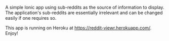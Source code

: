 A simple Ionic app using sub-reddits as the source of information to display. The application's sub-reddits are essentially irrelevant and can be changed easily if one requires so. 

This app is running on Heroku at https://reddit-viewr.herokuapp.com/. Enjoy!
